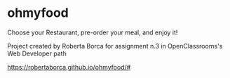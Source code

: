 # ohmyfood
Choose your Restaurant, pre-order your meal, and enjoy it!

Project created by Roberta Borca for assignment n.3 in OpenClassrooms's Web Developer path 

https://robertaborca.github.io/ohmyfood/#
